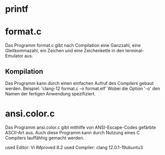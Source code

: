 # printf


# format.c
Das Programm format.c gibt nach Compilation eine Ganzzahl, eine Gleitkommazahl, ein Zeichen und eine Zeichenkette in den terminal-Emulator aus.

## Kompilation
Das Programm kann durch einen einfachen Aufruf des Compilers gebaut werden.
Beispiel: 'clang-12 format.c -o format.elf'
Wobei die Option '-o' den Namen der fertigen Anwendung spezifiziert.

# ansi.color.c
Das Programm ansi.color.c gibt mithilfe von ANSI-Escape-Codes gefärbte ASCII-Art aus. Auch diese Programm kann durch Nutzung eines C Compilers lauffähhig gemacht werden.

used Editor: Vi IMproved 8.2 used Compiler: clang 12.0.1-19ubuntu3
